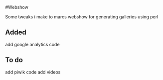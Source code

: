 #Webshow

Some tweaks i make to marcs webshow for generating galleries using perl

Added
-----
add google analytics code


To do
-----
add piwik code
add videos
